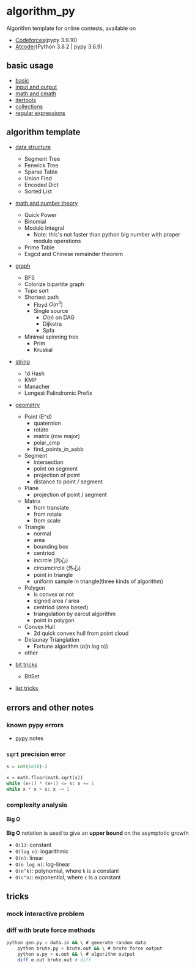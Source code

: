 # algorithm_py

Algorithm template for online contests, available on  

- [Codeforces](https://codeforces.com/)(pypy 3.9.10)
- [Atcoder](https://atcoder.jp/)(Python 3.8.2 | pypy 3.6.9)

## basic usage

- [basic](https://github.com/amomorning/algorithm-py/blob/master/basic/basic.py)
- [input and output](https://github.com/amomorning/algorithm-py/blob/master/basic/io.py)
- [math and cmath](https://github.com/amomorning/algorithm-py/blob/master/basic/use_math.py)
- [itertools](https://github.com/amomorning/algorithm-py/blob/master/basic/use_itertools.py)
- [collections](https://github.com/amomorning/algorithm-py/blob/master/basic/use_collections.py)
- [regular expressions](https://github.com/amomorning/algorithm-py/blob/master/basic/use_re.py)

## algorithm template

- [data structure](https://github.com/amomorning/algorithm-py/blob/master/template/data_structures.py)
  - Segment Tree
  - Fenwick Tree
  - Sparse Table
  - Union Find
  - Encoded Dict
  - Sorted List
- [math and number theory](https://github.com/amomorning/algorithm-py/blob/master/template/math_number.py)
  - Quick Power
  - Binomial
  - Modulo Integral
    - Note: this's not faster than python big number with proper modulo operations
  - Prime Table
  - Exgcd and Chinese remainder theorem
- [graph](https://github.com/amomorning/algorithm-py/blob/master/template/graph.py)
  - BFS
  - Colorize bipartite graph
  - Topo sort
  - Shortest path
    - Floyd $O(n^3)$
    - Single source
      - $O(n)$ on DAG
      - Dijkstra
      - Spfa
  - Minimal spinning tree
    - Prim
    - Kruskal
- [string](https://github.com/amomorning/algorithm-py/blob/master/template/string.py)
  - 1d Hash
  - KMP
  - Manacher
  - Longest Palindromic Prefix
- [geometry](https://github.com/amomorning/algorithm-py/tree/master/template/geometry)
  - Point (E^d)
    - quaternion
    - rotate
    - matrix (row major)
    - polar_cmp
    - find_points_in_aabb
  - Segment
    - intersection
    - point on segment
    - projection of point
    - distance to point / segment
  - Plane
    - projection of point / segment
  - Matrix
    - from translate
    - from rotate
    - from scale
  - Triangle
    - normal
    - area
    - bounding box
    - centriod
    - incircle (内心)
    - circumcircle (外心)
    - point in triangle
    - uniform sample in triangle(three kinds of algorithm)
  - Polygon
    - is convex or not
    - signed area / area
    - centriod (area based)
    - triangulation by earcut algorithm
    - point in polygon
  - Convex Hull
    - 2d quick convex hull from point cloud
  - Delaunay Trianglation
    - Fortune algorithm (o(n log n))
  - other

- [bit tricks](https://github.com/amomorning/algorithm-py/blob/master/template/bit_tricks.ipynb)
  - BitSet
- [list tricks](https://github.com/amomorning/algorithm-py/blob/master/template/list_tricks.py)

## errors and other notes

### known pypy errors

- [pypy](https://github.com/amomorning/algorithm-py/blob/master/basic/use_pypy.py) notes

### `sqrt` precision error

``` py
s = int(1e18)-2

x = math.floor(math.sqrt(s))
while (x+1) * (x+1) <= s: x += 1
while x * x > s: x -= 1
```

### complexity analysis

#### Big O

**Big O** notation is used to give an **upper bound** on the asymptotic growth

- `O(1)`: constant
- `O(log n)`: logarithmic
- `O(n)`: linear
- `O(n log n)`: log-linear
- `O(n^k)`: polynomial, where `k` is a constant
- `O(c^n)`: exponential, where `c` is a constant

## tricks

### mock interactive problem
<!-- TODO -->

### diff with brute force methods

``` bash
python gen.py > data.in && \ # generate random data
    python brute.py > brute.out && \ # brute force output
    python e.py > e.out && \ # algorithm output
    diff e.out brute.out # diff
```
